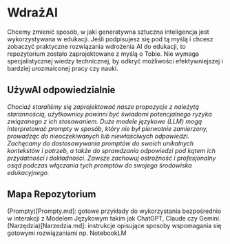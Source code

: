 # WdrażAI
Chcemy zmienić sposób, w jaki generatywna sztuczna inteligencja jest wykorzystywana w edukacji. Jeśli podpisujesz się pod tą myślą i chcesz zobaczyć praktyczne rozwiązania wdrożenia AI do edukacji, to repozytorium zostało zaprojektowane z myślą o Tobie. Nie wymaga specjalistycznej wiedzy technicznej, by odkryć możliwości efektywniejszej i bardziej urozmaiconej pracy czy nauki.

## UżywAI odpowiedzialnie
*Chociaż staraliśmy się zaprojektować nasze propozycje z należytą starannością, użytkownicy powinni być świadomi potencjalnego ryzyka związanego z ich stosowaniem. Duże modele językowe (LLM) mogą interpretować prompty w sposób, który nie był pierwotnie zamierzony, prowadząc do nieoczekiwanych lub niewłaściwych odpowiedzi. Zachęcamy do dostosowywania promptów do swoich unikalnych kontekstów i potrzeb, a także do sprawdzania odpowiedzi pod kątem ich przydatności i dokładności. Zawsze zachowuj ostrożność i profesjonalny osąd podczas włączania tych promptów do swojego środowiska edukacyjnego.*

## Mapa Repozytorium
(Prompty)[Prompty.md]: gotowe przykłady do wykorzystania bezpośrednio w interakcji z Modelem Językowym takim jak ChatGPT, Claude czy Gemini.
(Narzędzia)[Narzedzia.md]: instrukcje opisujące sposoby wspomagania się gotowymi rozwiązaniami np. NotebookLM
